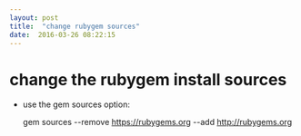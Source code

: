 ```yaml
---
layout: post
title:  "change rubygem sources"
date:  2016-03-26 08:22:15
---
```


# change the rubygem install sources

* use the gem sources option:

    gem sources --remove https://rubygems.org --add http://rubygems.org
